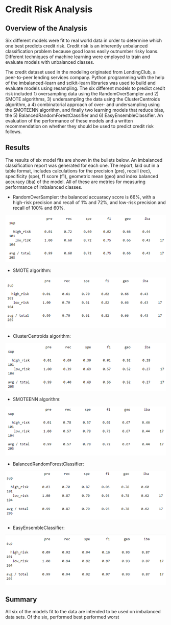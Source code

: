 # Credit Risk Analysis
## Overview of the Analysis
Six different models were fit to real world data in order to determine which one best predicts credit risk.  Credit risk is an inherently unbalanced classification problem because good loans easily outnumber risky loans. Different techniques of machine learning were employed to train and evaluate models with unbalanced classes.   

The credit dataset used in the modeling originated from LendingClub, a peer-to-peer lending services company.  Python programming with the help of the imbalanced-learn and scikit-learn libraries was used to build and evaluate models using resampling.  The six different models to predict credit risk included 1) oversampling data using the RandomOverSampler and 2) SMOTE algorithms, 3) undersampling the data using the ClusterCentroids algorithm, a 4) combinatorial approach of over- and undersampling using the SMOTEENN algorithm, and finally two learning models that reduce bias, the 5) BalancedRandomForestClassifier and 6) EasyEnsembleClassifier. An evaluation of the performance of these models and a written recommendation on whether they should be used to predict credit risk follows.

## Results
The results of six model fits are shown in the bullets below.  An imbalanced classification report was generated for each one.  The report, laid out in a table format, includes calculations for the precision (pre), recall (rec), specificity (spe), f1 score (f1), geometric mean (geo) and index balanced accuracy (iba) of the model. All of these are metrics for measuring performance of imbalanced classes.  

* RandomOverSampler: the balanced accuaracy score is 66%, with a high-risk precision and recall of 1% and 72%, and low-risk precision and recall of 100% and 60%.

![RandomOversampler model imbalanced classification report](screenshots/model1.png)

* SMOTE algorithm: 

![SMOTE Algorithm model imbalanced classification report](screenshots/model2.png)

* ClusterCentroids algorithm:

![Cluster Centroids algorithm model imbalanced classification report](screenshots/model3.png)

* SMOTEENN algorithm:

![SMOTEENN algorithm model imbalanced classification report](screenshots/model4.png)

* BalancedRandomForestClassifier:

![BalancedRandomForestClassifier model imbalanced classification report](screenshots/model5.png)

* EasyEnsembleClassifier:

![EasyEnsembleClassifier model imbalanced classification report](screenshots/model6.png)


## Summary
All six of the models fit to the data are intended to be used on imbalanced data sets.  Of the six, performed best performed worst



